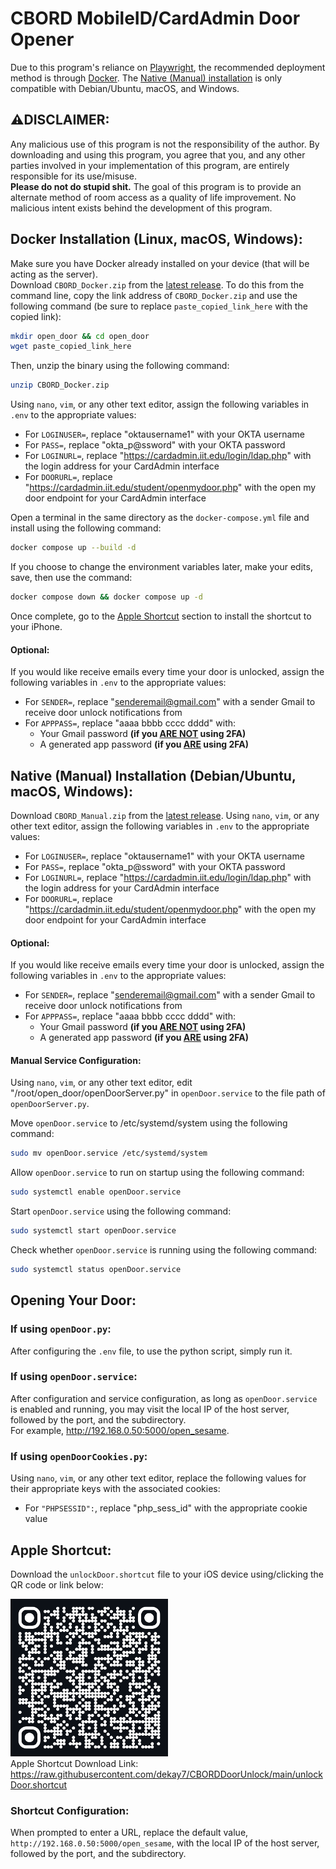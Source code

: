 # CBORD MobileID/CardAdmin Door Opener
Due to this program's reliance on [Playwright](https://playwright.dev/python/), the recommended deployment method is through [Docker](#docker-installation-linux-macos-windows). The [Native (Manual) installation](#native-manual-installation-debianubuntu-macos-windows) is only compatible with Debian/Ubuntu, macOS, and Windows.

## ⚠️DISCLAIMER:
Any malicious use of this program is not the responsibility of the author. By downloading and using this program, you agree that you, and any other parties involved in your implementation of this program, are entirely responsible for its use/misuse. <br>
**Please do not do stupid shit.** The goal of this program is to provide an alternate method of room access as a quality of life improvement. No malicious intent exists behind the development of this program. 

## Docker Installation (Linux, macOS, Windows):
Make sure you have Docker already installed on your device (that will be acting as the server). <br>
Download `CBORD_Docker.zip` from the [latest release](https://github.com/dekay7/CBORDDoorUnlock/releases/latest). To do this from the command line, copy the link address of `CBORD_Docker.zip` and use the following command (be sure to replace `paste_copied_link_here` with the copied link):
```bash
mkdir open_door && cd open_door
wget paste_copied_link_here
```
Then, unzip the binary using the following command:
```bash
unzip CBORD_Docker.zip
```
Using `nano`, `vim`, or any other text editor, assign the following variables in `.env` to the appropriate values:
- For `LOGINUSER=`, replace "oktausername1" with your OKTA username
- For `PASS=`, replace "okta_p@ssword" with your OKTA password
- For `LOGINURL=`, replace "https://cardadmin.iit.edu/login/ldap.php" with the login address for your CardAdmin interface
- For `DOORURL=`, replace "https://cardadmin.iit.edu/student/openmydoor.php" with the open my door endpoint for your CardAdmin interface

Open a terminal in the same directory as the `docker-compose.yml` file and install using the following command:
```bash
docker compose up --build -d
```
If you choose to change the environment variables later, make your edits, save, then use the command:
```bash
docker compose down && docker compose up -d
```
Once complete, go to the [Apple Shortcut](#apple-shortcut) section to install the shortcut to your iPhone. 

#### Optional:
If you would like receive emails every time your door is unlocked, assign the following variables in `.env` to the appropriate values:
- For `SENDER=`, replace "senderemail@gmail.com" with a sender Gmail to receive door unlock notifications from
- For `APPPASS=`, replace "aaaa bbbb cccc dddd" with:
    - Your Gmail password **(if you <u>ARE NOT</u> using 2FA)**
    - A generated app password **(if you <u>ARE</u> using 2FA)**

## Native (Manual) Installation (Debian/Ubuntu, macOS, Windows):
Download `CBORD_Manual.zip` from the [latest release](https://github.com/dekay7/CBORDDoorUnlock/releases/latest).
Using `nano`, `vim`, or any other text editor, assign the following variables in `.env` to the appropriate values:
- For `LOGINUSER=`, replace "oktausername1" with your OKTA username
- For `PASS=`, replace "okta_p@ssword" with your OKTA password
- For `LOGINURL=`, replace "https://cardadmin.iit.edu/login/ldap.php" with the login address for your CardAdmin interface
- For `DOORURL=`, replace "https://cardadmin.iit.edu/student/openmydoor.php" with the open my door endpoint for your CardAdmin interface

#### Optional:
If you would like receive emails every time your door is unlocked, assign the following variables in `.env` to the appropriate values:
- For `SENDER=`, replace "senderemail@gmail.com" with a sender Gmail to receive door unlock notifications from
- For `APPPASS=`, replace "aaaa bbbb cccc dddd" with:
    - Your Gmail password **(if you <u>ARE NOT</u> using 2FA)**
    - A generated app password **(if you <u>ARE</u> using 2FA)**

#### Manual Service Configuration:
Using `nano`, `vim`, or any other text editor, edit "/root/open_door/openDoorServer.py" in `openDoor.service` to the file path of `openDoorServer.py`. 

Move `openDoor.service` to /etc/systemd/system using the following command:
```bash
sudo mv openDoor.service /etc/systemd/system
```
Allow `openDoor.service` to run on startup using the following command:
```bash
sudo systemctl enable openDoor.service
```
Start `openDoor.service` using the following command:
```bash
sudo systemctl start openDoor.service
```
Check whether `openDoor.service` is running using the following command:
```bash
sudo systemctl status openDoor.service
``` 

## Opening Your Door:
### If using `openDoor.py`:
After configuring the `.env` file, to use the python script, simply run it.

### If using `openDoor.service`:
After configuration and service configuration, as long as `openDoor.service` is enabled and running, you may visit the local IP of the host server, followed by the port, and the subdirectory. <br>
For example, http://192.168.0.50:5000/open_sesame. 

### If using `openDoorCookies.py`:
Using `nano`, `vim`, or any other text editor, replace the following values for their appropriate keys with the associated cookies: 
- For `"PHPSESSID":`, replace "php_sess_id" with the appropriate cookie value

## Apple Shortcut:
Download the `unlockDoor.shortcut` file to your iOS device using/clicking the QR code or link below: <br>

<a href="https://raw.githubusercontent.com/dekay7/CBORDDoorUnlock/main/unlockDoor.shortcut"><img src="unlockDoorShortcut.png" alt="unlockDoor.shortcut download link QR code" width="50%" height="auto"></a><br>
Apple Shortcut Download Link: https://raw.githubusercontent.com/dekay7/CBORDDoorUnlock/main/unlockDoor.shortcut <br>

### Shortcut Configuration:
When prompted to enter a URL, replace the default value, `http://192.168.0.50:5000/open_sesame`, with the local IP of the host server, followed by the port, and the subdirectory.
